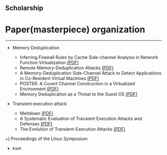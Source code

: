 ## Scholarship
# Paper(masterpiece) organization
----------

+ Memory Deduplication
  + Inferring Firewall Rules by Cache Side-channel Analysis in Network Function Virtualization [(PDF)](https://ieeexplore.ieee.org/stamp/stamp.jsp?arnumber=9155449)
  + Remote Memory-Deduplication Attacks [(PDF)](https://arxiv.org/pdf/2111.08553.pdf)
  + A Memory-Deduplication Side-Channel Attack to Detect Applications in Co-Resident Virtual Machines [(PDF)](https://dl.acm.org/doi/pdf/10.1145/3167132.3167151)
  + POSTER: A Covert Channel Construction in a Virtualized Environment [(PDF)](https://dl.acm.org/doi/pdf/10.1145/2382196.2382318)
  + Memory Deduplication as a Threat to the Guest OS [(PDF)](https://dl.acm.org/doi/pdf/10.1145/1972551.1972552)

+ Transient execution attack
  + Meltdown [(PDF)](https://arxiv.org/pdf/1801.01207.pdf)
  + A Systematic Evaluation of Transient Execution Attacks and Defenses [(PDF)](https://www.usenix.org/system/files/sec19-canella.pdf)
  + The Evolution of Transient-Execution Attacks [(PDF)](https://dl.acm.org/doi/pdf/10.1145/3386263.3407583)

+) Proceedings of the LInux Symposium
  + kvm
